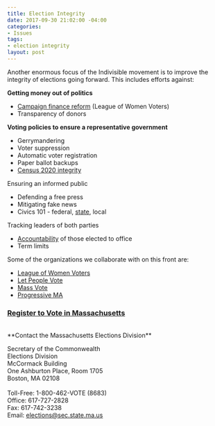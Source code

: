 ```yaml
---
title: Election Integrity
date: 2017-09-30 21:02:00 -04:00
categories:
- Issues
tags:
- election integrity
layout: post
---
```


Another enormous focus of the Indivisible movement is to improve the integrity of elections going forward. This includes efforts against: 

**Getting money out of politics**
* [Campaign finance reform](http://bit.ly/2AfJeGO) (League of Women Voters)
* Transparency of donors

**Voting policies to ensure a representative government**
* Gerrymandering
* Voter suppression
* Automatic voter registration
* Paper ballot backups
* [Census 2020 integrity](http://indivisibleandoverma.com/issues/census-2020-integrity.html)

Ensuring an informed public
* Defending a free press
* Mitigating fake news
* Civics 101 - federal, [state](http://bit.ly/2kcxyyG), local

Tracking leaders of both parties
* [Accountability](http://indivisibleandoverma.com/issues/accountability.html) of those elected to office
* Term limits

Some of the organizations we collaborate with on this front are:
* [League of Women Voters](http://lwv.org/)
* [Let People Vote](https://www.aclu.org/other/let-people-vote-removing-restrictions-and-barriers-voting-america)
* [Mass Vote](http://massvote.org/)
* [Progressive MA](http://www.progressivemass.com/)

### [Register to Vote in Massachusetts](https://www.sec.state.ma.us/ovr/)

<BR>
**Contact the Massachusetts Elections Division** 

Secretary of the Commonwealth<BR>
Elections Division<BR>
McCormack Building<BR>
One Ashburton Place, Room 1705<BR>
Boston, MA 02108<BR>
<BR>
Toll-Free: 1-800-462-VOTE (8683)<BR>
Office: 617-727-2828<BR>
Fax: 617-742-3238<BR>
Email: elections@sec.state.ma.us<BR>